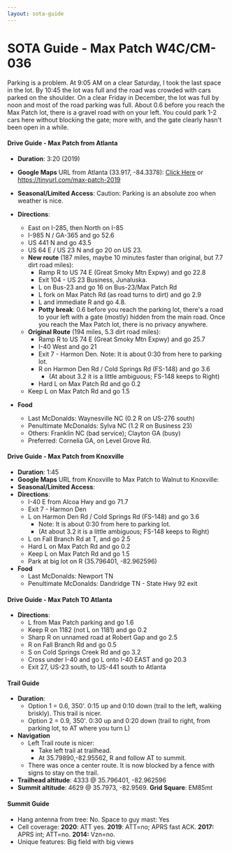 ```yaml
---
layout: sota-guide
---
```

# SOTA Guide - Max Patch W4C/CM-036

Parking is a problem.  At 9:05 AM on a clear Saturday, I took the last space in the lot. By 10:45 the lot was full and the road was crowded with cars parked on the shoulder. On a clear Friday in December, the lot was full by noon and most of the road parking was full.  About 0.6 before you reach the Max Patch lot, there is a gravel road with on your left.  You could park 1-2 cars here without blocking the gate; more with, and the gate clearly hasn't been open in a while.

#### Drive Guide - Max Patch from Atlanta

* **Duration**: 3:20 (2019)
* **Google Maps** URL from Atlanta (33.917, -84.3378): [Click Here](https://www.google.com/maps/dir/33.917,+-84.3378/35.796401,+-82.962596/@34.8398862,-84.6023985,8z/data=!4m14!4m13!1m3!2m2!1d-84.3378!2d33.917!1m3!2m2!1d-82.962596!2d35.796401!2m3!6e0!7e2!8j1503724320!3e0) or https://tinyurl.com/max-patch-2019
* **Seasonal/Limited Access**: Caution: Parking is an absolute zoo when weather is nice.
* **Directions**:
    * East on I-285, then North on I-85
    * I-985 N / GA-365 and go 52.6
    * US 441 N and go 43.5
    * US 64 E / US 23 N and go 20 on US 23.
    * **New route** (187 miles, maybe 10 minutes faster than original, but 7.7 dirt road miles):
        * Ramp R to US 74 E (Great Smoky Mtn Expwy) and go 22.8
        * Exit 104 - US 23 Business, Junaluska.
        * L on Bus-23 and go 16 on Bus-23/Max Patch Rd
        * L fork on Max Patch Rd (as road turns to dirt) and go 2.9
        * L and immediate R and go 4.8.
        * **Potty break**: 0.6 before you reach the parking lot, there's a road to your left with a gate (mostly) hidden from the main road.  Once you reach the Max Patch lot, there is no privacy anywhere.
    * **Original Route** (194 miles, 5.3 dirt road miles):
        * Ramp R to US 74 E (Great Smoky Mtn Expwy) and go 25.7
        * I-40 West and go 21
        * Exit 7 - Harmon Den.  Note: It is about 0:30 from here to parking lot.
        * R on Harmon Den Rd / Cold Springs Rd (FS-148) and go 3.6
            * (At about 3.2 it is a little ambiguous; FS-148 keeps to Right)
        * Hard L on Max Patch Rd and go 0.2
    * Keep L on Max Patch Rd and go 1.5
    
* **Food**
    * Last McDonalds: Waynesville NC (0.2 R on US-276 south)
    * Penultimate McDonalds: Sylva NC (1.2 R on Business 23)
    * Others: Franklin NC (bad service); Clayton GA (busy)
    * Preferred: Cornelia GA, on Level Grove Rd.

#### Drive Guide - Max Patch from Knoxville

* **Duration**: 1:45
* **Google Maps** URL from Knoxville to Max Patch to Walnut to Knoxville:
* **Seasonal/Limited Access**:
* **Directions**:
    * I-40 E from Alcoa Hwy and go 71.7
    * Exit 7 - Harmon Den
    * L on Harmon Den Rd / Cold Springs Rd (FS-148) and go 3.6
        * Note: It is about 0:30 from here to parking lot.
        * (At about 3.2 it is a little ambiguous; FS-148 keeps to Right)
    * L on Fall Branch Rd at T, and go 2.5
    * Hard L on Max Patch Rd and go 0.2
    * Keep L on Max Patch Rd and go 1.5
    * Park at big lot on R (35.796401, -82.962596)
* **Food**
    * Last McDonalds: Newport TN
    * Penultimate McDonalds: Dandridge TN - State Hwy 92 exit

#### Drive Guide - Max Patch TO Atlanta
* **Directions**:
    * L from Max Patch parking and go 1.6
    * Keep R on 1182 (not L on 1181) and go 0.2
    * Sharp R on unnamed road at Robert Gap and go 2.5
    * R on Fall Branch Rd and go 0.5
    * S on Cold Springs Creek Rd and go 3.2
    * Cross under I-40 and go L onto I-40 EAST and go 20.3
    * Exit 27, US-23 south, to US-441 south to Atlanta


#### Trail Guide

* **Duration**:
    * Option 1 = 0.6, 350'. 0:15 up and 0:10 down (trail to the left, walking briskly). This trail is nicer.
    * Option 2 = 0.9, 350'. 0:30 up and 0:20 down (trail to right, from parking lot, to AT where you turn L)
* **Navigation**
    * Left Trail route is nicer:
        * Take left trail at trailhead.
        * At 35.79890,-82.95562, R and follow AT to summit.
    * There was once a center route. It is now blocked by a fence with signs to stay on the trail.
* **Trailhead altitude**: 4333 @ 35.796401, -82.962596
* **Summit altitude**: 4629 @ 35.7973, -82.9569.  **Grid Square**: EM85mt

#### Summit Guide

* Hang antenna from tree: No. Space to guy mast: Yes
* Cell coverage: **2020**: ATT yes. **2019**: ATT=no; APRS fast ACK. **2017:** APRS int; ATT=no. **2014:** Vzn=no.
* Unique features: Big field with big views

